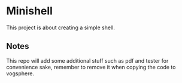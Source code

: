 # Minishell

This project is about creating a simple shell.

## Notes

This repo will add some additional stuff such as pdf and tester for convenience sake, remember to remove it when copying the code to vogsphere.
